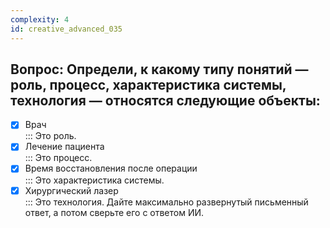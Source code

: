 ```yaml
---
complexity: 4
id: creative_advanced_035
---
```

## Вопрос: Определи, к какому типу понятий — роль, процесс, характеристика системы, технология — относятся следующие объекты:

- [x] Врач  
  ::: Это роль.  
- [x] Лечение пациента  
  ::: Это процесс.  
- [x] Время восстановления после операции  
  ::: Это характеристика системы.  
- [x] Хирургический лазер  
  ::: Это технология. Дайте максимально развернутый письменный ответ, а потом сверьте его с ответом ИИ.